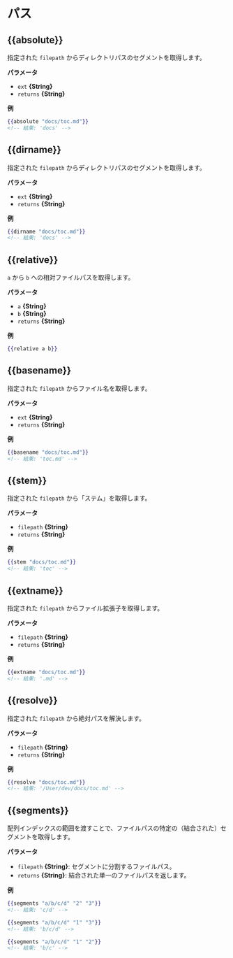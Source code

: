 
# パス

## {{absolute}}

指定された `filepath` からディレクトリパスのセグメントを取得します。

**パラメータ**

* `ext` **{String}**
* `returns` **{String}**

**例**

```handlebars
{{absolute "docs/toc.md"}}
<!-- 結果: 'docs' -->
```

## {{dirname}}

指定された `filepath` からディレクトリパスのセグメントを取得します。

**パラメータ**

* `ext` **{String}**
* `returns` **{String}**

**例**

```handlebars
{{dirname "docs/toc.md"}}
<!-- 結果: 'docs' -->
```

## {{relative}}

`a` から `b` への相対ファイルパスを取得します。

**パラメータ**

* `a` **{String}**
* `b` **{String}**
* `returns` **{String}**

**例**

```handlebars
{{relative a b}}
```

## {{basename}}

指定された `filepath` からファイル名を取得します。

**パラメータ**

* `ext` **{String}**
* `returns` **{String}**

**例**

```handlebars
{{basename "docs/toc.md"}}
<!-- 結果: 'toc.md' -->
```

## {{stem}}

指定された `filepath` から「ステム」を取得します。

**パラメータ**

* `filepath` **{String}**
* `returns` **{String}**

**例**

```handlebars
{{stem "docs/toc.md"}}
<!-- 結果: 'toc' -->
```

## {{extname}}

指定された `filepath` からファイル拡張子を取得します。

**パラメータ**

* `filepath` **{String}**
* `returns` **{String}**

**例**

```handlebars
{{extname "docs/toc.md"}}
<!-- 結果: '.md' -->
```

## {{resolve}}

指定された `filepath` から絶対パスを解決します。

**パラメータ**

* `filepath` **{String}**
* `returns` **{String}**

**例**

```handlebars
{{resolve "docs/toc.md"}}
<!-- 結果: '/User/dev/docs/toc.md' -->
```

## {{segments}}

配列インデックスの範囲を渡すことで、ファイルパスの特定の（結合された）セグメントを取得します。

**パラメータ**

* `filepath` **{String}**: セグメントに分割するファイルパス。
* `returns` **{String}**: 結合された単一のファイルパスを返します。

**例**

```handlebars
{{segments "a/b/c/d" "2" "3"}}
<!-- 結果: 'c/d' -->

{{segments "a/b/c/d" "1" "3"}}
<!-- 結果: 'b/c/d' -->

{{segments "a/b/c/d" "1" "2"}}
<!-- 結果: 'b/c' -->
```
